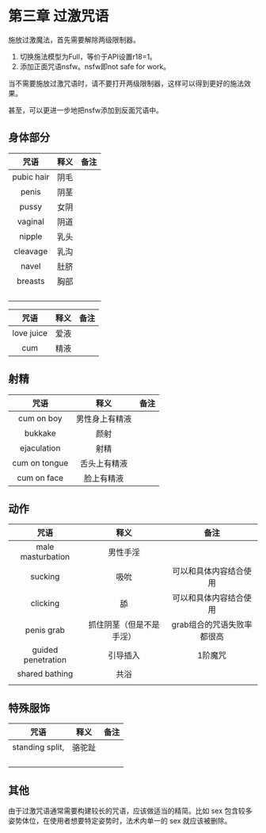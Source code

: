 # 第三章 过激咒语

施放过激魔法，首先需要解除两级限制器。

1. 切换施法模型为Full，等价于API设置r18=1。
2. 添加正面咒语nsfw。nsfw即not safe for work。

当不需要施放过激咒语时，请不要打开两级限制器，这样可以得到更好的施法效果。

甚至，可以更进一步地把nsfw添加到反面咒语中。




## 身体部分

| 咒语         | 释义 | 备注 |
|:----------:|:--:|:--:|
| pubic hair | 阴毛 |    |
| penis      | 阴茎 |    |
| pussy      | 女阴 |    |
| vaginal    | 阴道 |    |
| nipple     | 乳头 |    |
| cleavage   | 乳沟 |    |
| navel      | 肚脐 |    |
| breasts    | 胸部 |    |
|            |    |    |
|            |    |    |
|            |    |    |
|            |    |    |


| 咒语    | 释义 | 备注 |
|:-----:|:--:|:--:|
| love juice | 爱液 |    |
| cum  | 精液 |    |


## 射精
| 咒语    | 释义 | 备注 |
|:-----:|:--:|:--:|
| cum on boy  | 男性身上有精液 |    |
| bukkake  |  颜射 |    |
| ejaculation   |  射精  |    |
| cum on tongue |  舌头上有精液  |    |
|  cum on face  |  脸上有精液 |    |

## 动作


| 咒语         | 释义 | 备注 |
|:----------:|:--:|:--:|
| male masturbation | 男性手淫 |    |
| sucking      | 吸吮 | 可以和具体内容结合使用 |
| clicking      | 舔 | 可以和具体内容结合使用 |
|  penis grab  | 抓住阴茎（但是不是手淫） | grab组合的咒语失败率都很高  |
|  guided penetration  | 引导插入 | 1阶魔咒 |
| shared bathing   | 共浴 |    |
|            |    |    |


## 特殊服饰

| 咒语    | 释义 | 备注 |
|:-----:|:--:|:--:|
| standing split, | 骆驼趾 |    |
|            |    |    |
|            |    |    |
|            |    |    |
|            |    |    |

## 其他
由于过激咒语通常需要构建较长的咒语，应该做适当的精简。比如 sex 包含较多姿势体位，在使用者想要特定姿势时，法术内单一的 sex 就应该被删除。